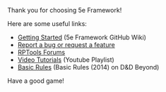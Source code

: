 Thank you for choosing 5e Framework!

Here are some useful links:  
- [Getting Started](https://github.com/rtakehara/5e-Framework/wiki#Getting-Started) (5e Framework GitHub Wiki)
- [Report a bug or request a feature](https://github.com/rtakehara/5e-Framework/issues/new/choose)
- [RPTools Forums](https://forums.rptools.net/viewtopic.php?f=85&t=28435)
- [Video Tutorials](https://www.youtube.com/playlist?list=PLuMExokX4OFCRTdPkR8d5sTCkPsrnbG1G) (Youtube Playlist)
- [Basic Rules](https://www.dndbeyond.com/sources/dnd/basic-rules-2014) (Basic Rules (2014) on D&D Beyond)

Have a good game!